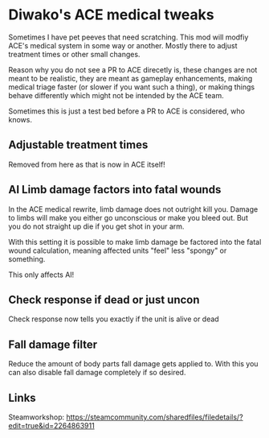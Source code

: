 # Diwako's ACE medical tweaks

Sometimes I have pet peeves that need scratching. This mod will modfiy ACE's medical system in some way or another. Mostly there to adjust treatment times or other small changes.

Reason why you do not see a PR to ACE direcetly is, these changes are not meant to be realistic, they are meant as gameplay enhancements, making medical triage faster (or slower if you want such a thing), or making things behave differently which might not be intended by the ACE team.

Sometimes this is just a test bed before a PR to ACE is considered, who knows.

## Adjustable treatment times

Removed from here as that is now in ACE itself!

## AI Limb damage factors into fatal wounds

In the ACE medical rewrite, limb damage does not outright kill you. Damage to limbs will make you either go unconscious or make you bleed out. But you do not straight up die if you get shot in your arm.

With this setting it is possible to make limb damage be factored into the fatal wound calculation, meaning affected units "feel" less "spongy" or something.

This only affects AI!

## Check response if dead or just uncon

Check response now tells you exactly if the unit is alive or dead

## Fall damage filter

Reduce the amount of body parts fall damage gets applied to. With this you can also disable fall damage completely if so desired.


## Links
Steamworkshop: https://steamcommunity.com/sharedfiles/filedetails/?edit=true&id=2264863911
